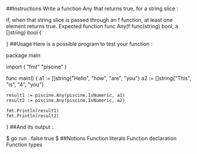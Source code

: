 ##Instructions
Write a function Any that returns true, for a string slice :

if, when that string slice is passed through an f function, at least one element returns true.
Expected function
func Any(f func(string) bool, a []string) bool {

}
##Usage
Here is a possible program to test your function :

package main

import (
	"fmt"
	"piscine"
)

func main() {
	a1 := []string{"Hello", "how", "are", "you"}
	a2 := []string{"This", "is", "4", "you"}

	result1 := piscine.Any(piscine.IsNumeric, a1)
	result2 := piscine.Any(piscine.IsNumeric, a2)

	fmt.Println(result1)
	fmt.Println(result2)
}
##And its output :

$ go run .
false
true
$
##Notions
Function literals
Function declaration
Function types
